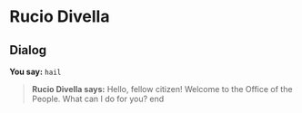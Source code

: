 # Rucio Divella
## Dialog

**You say:** `hail`



>**Rucio Divella says:** Hello, fellow citizen! Welcome to the Office of the People. What can I do for you?
end